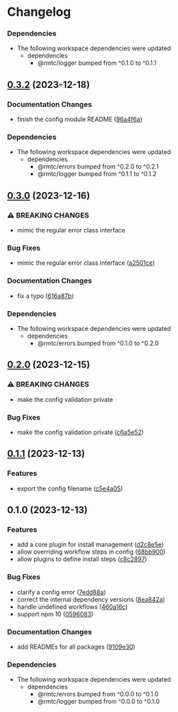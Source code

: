 # Changelog

### Dependencies

* The following workspace dependencies were updated
  * dependencies
    * @rmtc/logger bumped from ^0.1.0 to ^0.1.1

## [0.3.2](https://github.com/rowanmanning/toolchain/compare/config-v0.3.1...config-v0.3.2) (2023-12-18)


### Documentation Changes

* finish the config module README ([96a4f6a](https://github.com/rowanmanning/toolchain/commit/96a4f6a2a62ca87ac31beeb22a76903fb757ca59))


### Dependencies

* The following workspace dependencies were updated
  * dependencies
    * @rmtc/errors bumped from ^0.2.0 to ^0.2.1
    * @rmtc/logger bumped from ^0.1.1 to ^0.1.2

## [0.3.0](https://github.com/rowanmanning/toolchain/compare/config-v0.2.0...config-v0.3.0) (2023-12-16)


### ⚠ BREAKING CHANGES

* mimic the regular error class interface

### Bug Fixes

* mimic the regular error class interface ([a2501ce](https://github.com/rowanmanning/toolchain/commit/a2501ceb8b62c20ac381d5fe453f38054013263f))


### Documentation Changes

* fix a typo ([616a87b](https://github.com/rowanmanning/toolchain/commit/616a87b4c3f4ef4cdb26a45c14022a6f780c7c6f))


### Dependencies

* The following workspace dependencies were updated
  * dependencies
    * @rmtc/errors bumped from ^0.1.0 to ^0.2.0

## [0.2.0](https://github.com/rowanmanning/toolchain/compare/config-v0.1.1...config-v0.2.0) (2023-12-15)


### ⚠ BREAKING CHANGES

* make the config validation private

### Bug Fixes

* make the config validation private ([c6a5e52](https://github.com/rowanmanning/toolchain/commit/c6a5e525a30e2c6dee60b42eb4c43d184faf6044))

## [0.1.1](https://github.com/rowanmanning/toolchain/compare/config-v0.1.0...config-v0.1.1) (2023-12-13)


### Features

* export the config filename ([c5e4a05](https://github.com/rowanmanning/toolchain/commit/c5e4a052297b169430a52c0a337c9a8c5882633f))

## 0.1.0 (2023-12-13)


### Features

* add a core plugin for install management ([d2c8e5e](https://github.com/rowanmanning/toolchain/commit/d2c8e5ee86f2184fd55ffd4ea1b31d148cbd8695))
* allow overriding workflow steps in config ([68bb900](https://github.com/rowanmanning/toolchain/commit/68bb900a8b2cc4003d020bfb1e30b7e03d8db590))
* allow plugins to define install steps ([c8c2897](https://github.com/rowanmanning/toolchain/commit/c8c28973f195cb88d71e1f6f77bd63bb23ee4825))


### Bug Fixes

* clarify a config error ([7edd88a](https://github.com/rowanmanning/toolchain/commit/7edd88a6cb6fcd098718534c78f7b4f8a8e388fb))
* correct the internal dependency versions ([8ea842a](https://github.com/rowanmanning/toolchain/commit/8ea842a9ecb6bce2a075896b316c1108149b8f28))
* handle undefined workflows ([460a16c](https://github.com/rowanmanning/toolchain/commit/460a16c6fc94a5a45b370a23312ff7669b11c486))
* support npm 10 ([0596083](https://github.com/rowanmanning/toolchain/commit/05960837bbf1637f258a4080971b3f36364dc2cd))


### Documentation Changes

* add READMEs for all packages ([9109e30](https://github.com/rowanmanning/toolchain/commit/9109e304fb3b2d1a810e1fc948fef2b325be1099))


### Dependencies

* The following workspace dependencies were updated
  * dependencies
    * @rmtc/errors bumped from ^0.0.0 to ^0.1.0
    * @rmtc/logger bumped from ^0.0.0 to ^0.1.0
